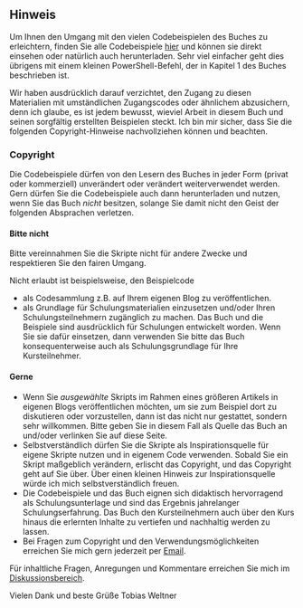 ## Hinweis

Um Ihnen den Umgang mit den vielen Codebeispielen des Buches zu erleichtern, finden Sie alle Codebeispiele [hier](https://github.com/TobiasPSP/OReilly/tree/main/PowerShell) und können sie direkt einsehen oder natürlich auch herunterladen. Sehr viel einfacher geht dies übrigens mit einem kleinen PowerShell-Befehl, der in Kapitel 1 des Buches beschrieben ist.

Wir haben ausdrücklich darauf verzichtet, den Zugang zu diesen Materialien mit umständlichen Zugangscodes oder ähnlichem abzusichern, denn ich glaube, es ist jedem bewusst, wieviel Arbeit in diesem Buch und seinen sorgfältig erstellten Beispielen steckt. Ich bin mir sicher, dass Sie die folgenden Copyright-Hinweise nachvollziehen können und beachten.

### Copyright
Die Codebeispiele dürfen von den Lesern des Buches in jeder Form (privat oder kommerziell) unverändert oder verändert weiterverwendet werden. Gern dürfen Sie die Codebeispiele auch dann herunterladen und nutzen, wenn Sie das Buch *nicht* besitzen, solange Sie damit nicht den Geist der folgenden Absprachen verletzen.

#### Bitte nicht
Bitte vereinnahmen Sie die Skripte nicht für andere Zwecke und respektieren Sie den fairen Umgang. 

Nicht erlaubt ist beispielsweise, den Beispielcode

* als Codesammlung z.B. auf Ihrem eigenen Blog zu veröffentlichen.
* als Grundlage für Schulungsmaterialien einzusetzen und/oder Ihren Schulungsteilnehmern zugänglich zu machen. Das Buch und die Beispiele sind ausdrücklich für Schulungen entwickelt worden. Wenn Sie sie dafür einsetzen, dann verwenden Sie bitte das Buch konsequenterweise auch als Schulungsgrundlage für Ihre Kursteilnehmer.

#### Gerne
* Wenn Sie *ausgewählte* Skripts im Rahmen eines größeren Artikels in eigenen Blogs veröffentlichen möchten, um sie zum Beispiel dort zu diskutieren oder vorzustellen, dann ist das nicht nur gestattet, sondern sehr willkommen. Bitte geben Sie in diesem Fall als Quelle das Buch an und/oder verlinken Sie auf diese Seite.
* Selbstverständlich dürfen Sie die Skripte als Inspirationsquelle für eigene Skripte nutzen und in eigenem Code verwenden. Sobald Sie ein Skript maßgeblich verändern, erlischt das Copyright, und das Copyright geht auf Sie über. Über einen kleinen Hinweis zur Inspirationsquelle würde ich mich selbstverständlich freuen.
* Die Codebeispiele und das Buch eignen sich didaktisch hervorragend als Schulungsunterlage und sind das Ergebnis jahrelanger Schulungserfahrung. Das Buch den Kursteilnehmern auch über den Kurs hinaus die erlernten Inhalte zu vertiefen und nachhaltig werden zu lassen.
* Bei Fragen zum Copyright und den Verwendungsmöglichkeiten erreichen Sie mich gern jederzeit per [Email](mailto:tobias@powershell.one).

Für inhaltliche Fragen, Anregungen und Kommentare erreichen Sie mich im [Diskussionsbereich](https://github.com/TobiasPSP/OReilly/discussions).

Vielen Dank und beste Grüße
Tobias Weltner

